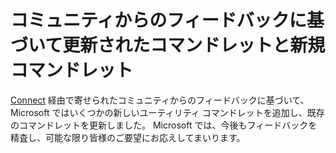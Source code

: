# コミュニティからのフィードバックに基づいて更新されたコマンドレットと新規コマンドレット 
[Connect](https://connect.microsoft.com/powershell) 経由で寄せられたコミュニティからのフィードバックに基づいて、Microsoft ではいくつかの新しいユーティリティ コマンドレットを追加し、既存のコマンドレットを更新しました。 Microsoft では、今後もフィードバックを精査し、可能な限り皆様のご要望にお応えしてまいります。


<!--HONumber=Jun16_HO4-->


